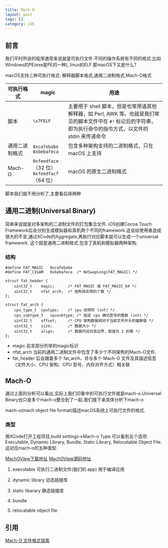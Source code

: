 ```yaml
---
title: Mach-O
layout: post
tags: []
category: iOS
---
```

## 前言

我们平时所说的程序通常来说就是可执行文件.不同的操作系统有不同的格式.比如Windows的PE(exe是PE的一种), linux的ELF.那macOS下又是什么?

macOS支持三种可执行格式: 解释器脚本格式,通用二进制格式,Mach-O格式


| 可执行格式 | magic | 用途 |
| ------| ------ | ------ |
| 脚本 | `\x7FELF` | 主要用于 shell 脚本，但是也常用语其他解释器，如 Perl, AWK 等。也就是我们常见的脚本文件中在 `#!` 标记后的字符串，即为执行命令的指令方式，以文件的 stdin 来传递命令 |
| 通用二进制格式 | `0xcafebabe` <br />`0xbebafeca` | 包含多种架构支持的二进制格式，只在 macOS 上支持 | 
| Mach-O | `0xfeedface`（32 位）<br /> `0xfeedfacf`（64 位） | macOS 的原生二进制格式 |

脚本我们就不用分析了,主要看后续两种

## 通用二进制(Universal Binary)

简单来说就是对多架构的二进制文件的打包集合文件. 
iOS创建Cocoa Touch Framework后会分别生成模拟器和真机两个不同的framework.这会给使用者造成很大的不变,通过XCode的Aggregate,再执行对应脚本就可以生成一个universal framework. 这个就是通用二进制格式,包含了真机和模拟器两种架构.

### 结构
```
#define FAT_MAGIC	0xcafebabe
#define FAT_CIGAM	0xbebafeca	/* NXSwapLong(FAT_MAGIC) */

struct fat_header {
	uint32_t	magic;		/* FAT_MAGIC 或 FAT_MAGIC_64 */
	uint32_t	nfat_arch;	/* 结构体实例的个数 */
};

struct fat_arch {
	cpu_type_t	cputype;	/* cpu 说明符 (int) */
	cpu_subtype_t	cpusubtype;	/* 指定 cpu 确切型号的整数 (int) */
	uint32_t	offset;		/* CPU 架构数据相对于当前文件开头的偏移值 */
	uint32_t	size;		/* 数据大小 */
	uint32_t	align;		/* 数据内润对其边界，取值为 2 的幂 */
};
```

* magic 前言部分列举的magic标识
* nfat_arch 当前的通用二进制文件中包含了多少个不同架构的Mach-O文件.
* fat_header 后会跟着多个 fat_arch，并与多个 Mach-O 文件及其描述信息（文件大小、CPU 架构、CPU 型号、内存对齐方式）相关联

## Mach-O

通过上面的分析可以看出,实际上我们印象中的可执行文件就是mach-o.Universal Binary也只是多个mach-o整合到了一起.我们接下来具体分析下mach-o

mach-o(mach object file format)描述macOS系统上可执行文件的格式.

### 类型

用XCode打开工程项目,build settings->Mach-o Type.可以看到五个选项:
Executable, Dynamic Library, Bundle, Static Library, Relocatable Object File.这对应mach-o的五种类型.

[MachOView下载地址](http://sourceforge.net/projects/machoview/)
[MachOView源码地址](https://github.com/gdbinit/MachOView)

1. executable
可执行二进制文件(我们的.app)
用于编译应用

2. dynamic library
动态链接库

3. static libarary
静态链接库

4. bundle

5. relocatable object file




## 引用

[](http://www.wowotech.net/basic_subject/compile-link-load.html)

[Mach-O 文件格式探索](https://github.com/Desgard/iOS-Source-Probe/blob/master/C/mach-o/Mach-O%20%E6%96%87%E4%BB%B6%E6%A0%BC%E5%BC%8F%E6%8E%A2%E7%B4%A2.md)
